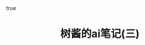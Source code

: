 ---
title: 树酱的ai笔记(三)
data: 2023-02-09 13:00:00
categories: [学习笔记]
tags: [学习笔记]
math: true
mermaid: true
---